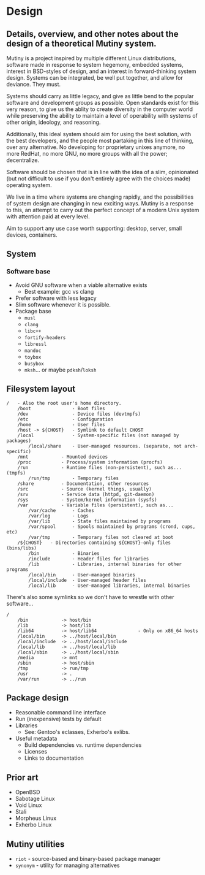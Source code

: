 # Design
## Details, overview, and other notes about the design of a theoretical Mutiny system.

Mutiny is a project inspired by multiple different Linux distributions, software made in
response to system hegemony, embedded systems, interest in BSD-styles of design, and an
interest in forward-thinking system design. Systems can be integrated, be well put together,
and allow for deviance. They must.

Systems should carry as little legacy, and give as little bend to the popular software
and development groups as possible. Open standards exist for this very reason, to give
us the ablity to create diversity in the computer world while preserving the ability to
maintain a level of operability with systems of other origin, ideology, and reasoning.

Additionally, this ideal system should aim for using the best solution, with the best
developers, and the people most partaking in this line of thinking, over any alternative.
No developing for proprietary unixes anymore, no more RedHat, no more GNU, no more groups
with all the power; decentralize.

Software should be chosen that is in line with the idea of a slim, opinionated (but not
difficult to use if you don't entirely agree with the choices made) operating system.

We live in a time where systems are changing rapidly, and the possibilities of system design
are changing in new exciting ways. Mutiny is a response to this, an attempt to carry out
the perfect concept of a modern Unix system with attention paid at every level.

Aim to support any use case worth supporting: desktop, server, small devices, containers.

## System

### Software base

- Avoid GNU software when a viable alternative exists
    - Best example: gcc vs clang
- Prefer software with less legacy
- Slim software whenever it is possible.
- Package base
    - `musl`
    - `clang`
    - `libc++`
    - `fortify-headers`
    - `libressl`
    - `mandoc`
    - `toybox`
    - `busybox`
    - `mksh`... or maybe `pdksh`/`loksh`

## Filesystem layout

```text
/   - Also the root user's home directory.
    /boot               - Boot files
    /dev                - Device files (devtmpfs)
    /etc                - Configuration
    /home               - User files
    /host -> ${CHOST}   - Symlink to default CHOST
    /local              - System-specific files (not managed by packages)
        /local/share    - User-managed resources. (separate, not arch-specific)
    /mnt            - Mounted devices
    /proc           - Process/system information (procfs)
    /run            - Runtime files (non-persistent), such as... (tmpfs)
        /run/tmp        - Temporary files
    /share          - Documentation, other resources
    /src            - Source (kernel things, usually)
    /srv            - Service data (httpd, git-daemon)
    /sys            - System/kernel information (sysfs)
    /var            - Variable files (persistent), such as...
        /var/cache      - Caches
        /var/log        - Logs
        /var/lib        - State files maintained by programs
        /var/spool      - Spools maintained by programs (crond, cups, etc)
        /var/tmp        - Temporary files not cleared at boot
    /${CHOST}   - Directories containing ${CHOST}-only files (bins/libs)
        /bin            - Binaries
        /include        - Header files for libraries
        /lib            - Libraries, internal binaries for other programs
        /local/bin      - User-managed binaries
        /local/include  - User-managed header files
        /local/lib      - User-managed libraries, internal binaries
```

There's also some symlinks so we don't have to wrestle with other software...

```text
/
    /bin            -> host/bin
    /lib            -> host/lib
    /lib64          -> host/lib64               - Only on x86_64 hosts
    /local/bin      -> ../host/local/bin
    /local/include  -> ../host/local/include
    /local/lib      -> ../host/local/lib
    /local/sbin     -> ../host/local/sbin
    /media          -> mnt
    /sbin           -> host/sbin
    /tmp            -> run/tmp
    /usr            -> .
    /var/run        -> ../run
```

## Package design

- Reasonable command line interface
- Run (inexpensive) tests by default
- Libraries
    - See: Gentoo's eclasses, Exherbo's exlibs.
- Useful metadata
    - Build dependencies vs. runtime dependencies
    - Licenses
    - Links to documentation

## Prior art

- OpenBSD
- Sabotage Linux
- Void Linux
- Stali
- Morpheus Linux
- Exherbo Linux

## Mutiny utilities

- `riot` - source-based and binary-based package manager
- `synonym` - utility for managing alternatives

